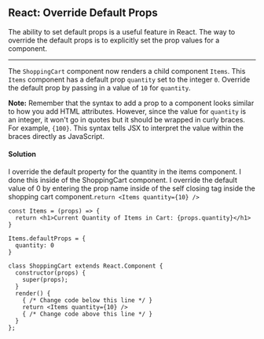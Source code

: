 ## React: Override Default Props

The ability to set default props is a useful feature in React. The way to override the default props is to explicitly set the prop values for a component.

------

The `ShoppingCart` component now renders a child component `Items`. This `Items` component has a default prop `quantity` set to the integer `0`. Override the default prop by passing in a value of `10` for `quantity`.

**Note:** Remember that the syntax to add a prop to a component looks similar to how you add HTML attributes. However, since the value for `quantity` is an integer, it won't go in quotes but it should be wrapped in curly braces. For example, `{100}`. This syntax tells JSX to interpret the value within the braces directly as JavaScript.



#### Solution 

I override the default property for the quantity in the items component. I done this inside of the ShoppingCart component. I override the default value of 0 by entering the prop name inside of the self closing tag inside the shopping cart component.`return <Items quantity={10} />`

`````react
const Items = (props) => {
  return <h1>Current Quantity of Items in Cart: {props.quantity}</h1>
}

Items.defaultProps = {
  quantity: 0
}

class ShoppingCart extends React.Component {
  constructor(props) {
    super(props);
  }
  render() {
    { /* Change code below this line */ }
    return <Items quantity={10} />
    { /* Change code above this line */ }
  }
};
`````